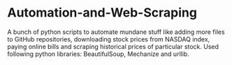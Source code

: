 # Automation-and-Web-Scraping
A bunch of python scripts to automate mundane stuff like adding more files to GitHub repositories, downloading stock prices from NASDAQ index, paying online bills and scraping historical prices of particular stock. Used following python libraries: BeautifulSoup, Mechanize and urllib.
